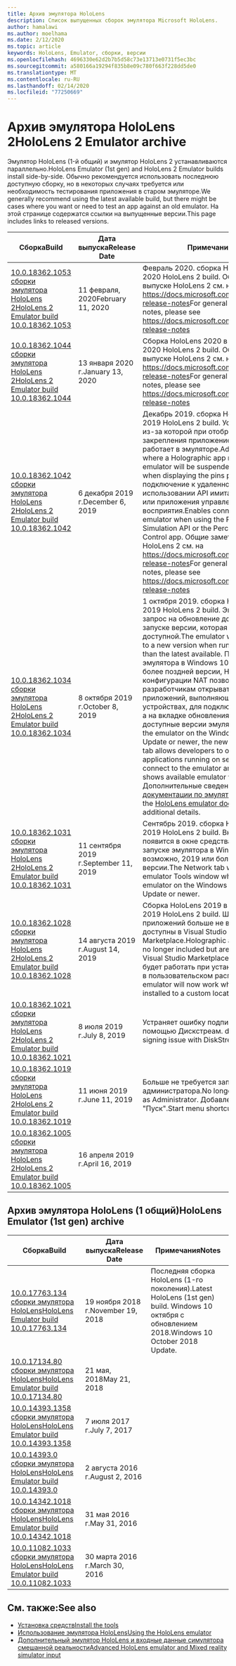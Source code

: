 ```yaml
---
title: Архив эмулятора HoloLens
description: Список выпущенных сборок эмулятора Microsoft HoloLens.
author: hamalawi
ms.author: moelhama
ms.date: 2/12/2020
ms.topic: article
keywords: HoloLens, Emulator, сборки, версии
ms.openlocfilehash: 4696330e62d2b7b5d58c73e13713e0731f5ec3bc
ms.sourcegitcommit: a580166a19294f835b8e09c780f663f228dd5de0
ms.translationtype: MT
ms.contentlocale: ru-RU
ms.lasthandoff: 02/14/2020
ms.locfileid: "77250669"
---
```

# <a name="hololens-2-emulator-archive"></a><span data-ttu-id="efdf7-104">Архив эмулятора HoloLens 2</span><span class="sxs-lookup"><span data-stu-id="efdf7-104">HoloLens 2 Emulator archive</span></span>

<span data-ttu-id="efdf7-105">Эмулятор HoloLens (1-й общий) и эмулятор HoloLens 2 устанавливаются параллельно.</span><span class="sxs-lookup"><span data-stu-id="efdf7-105">HoloLens Emulator (1st gen) and HoloLens 2 Emulator builds install side-by-side.</span></span> <span data-ttu-id="efdf7-106">Обычно рекомендуется использовать последнюю доступную сборку, но в некоторых случаях требуется или необходимость тестирования приложения в старом эмуляторе.</span><span class="sxs-lookup"><span data-stu-id="efdf7-106">We generally recommend using the latest available build, but there might be cases where you want or need to test an app against an old emulator.</span></span> <span data-ttu-id="efdf7-107">На этой странице содержатся ссылки на выпущенные версии.</span><span class="sxs-lookup"><span data-stu-id="efdf7-107">This page includes links to released versions.</span></span>

|  <span data-ttu-id="efdf7-108">Сборка</span><span class="sxs-lookup"><span data-stu-id="efdf7-108">Build</span></span> |  <span data-ttu-id="efdf7-109">Дата выпуска</span><span class="sxs-lookup"><span data-stu-id="efdf7-109">Release Date</span></span> |  <span data-ttu-id="efdf7-110">Примечания</span><span class="sxs-lookup"><span data-stu-id="efdf7-110">Notes</span></span> | 
|----------|----------|----------|
|  [<span data-ttu-id="efdf7-111">10.0.18362.1053 сборки эмулятора HoloLens 2</span><span class="sxs-lookup"><span data-stu-id="efdf7-111">HoloLens 2 Emulator build 10.0.18362.1053</span></span>](https://go.microsoft.com/fwlink/?linkid=2118321) | <span data-ttu-id="efdf7-112">11 февраля, 2020</span><span class="sxs-lookup"><span data-stu-id="efdf7-112">February 11, 2020</span></span> | <span data-ttu-id="efdf7-113">Февраль 2020. сборка HoloLens.</span><span class="sxs-lookup"><span data-stu-id="efdf7-113">February 2020 HoloLens 2 build.</span></span>  <span data-ttu-id="efdf7-114">Общие заметки о выпуске HoloLens 2 см. на https://docs.microsoft.com/hololens/hololens-release-notes</span><span class="sxs-lookup"><span data-stu-id="efdf7-114">For general HoloLens 2 release notes, please see https://docs.microsoft.com/hololens/hololens-release-notes</span></span> |
|  [<span data-ttu-id="efdf7-115">10.0.18362.1044 сборки эмулятора HoloLens 2</span><span class="sxs-lookup"><span data-stu-id="efdf7-115">HoloLens 2 Emulator build 10.0.18362.1044</span></span>](https://go.microsoft.com/fwlink/?linkid=2114824) | <span data-ttu-id="efdf7-116">13 января 2020 г.</span><span class="sxs-lookup"><span data-stu-id="efdf7-116">January 13, 2020</span></span> | <span data-ttu-id="efdf7-117">Сборка HoloLens 2020 в январе 2.</span><span class="sxs-lookup"><span data-stu-id="efdf7-117">January 2020 HoloLens 2 build.</span></span>  <span data-ttu-id="efdf7-118">Общие заметки о выпуске HoloLens 2 см. на https://docs.microsoft.com/hololens/hololens-release-notes</span><span class="sxs-lookup"><span data-stu-id="efdf7-118">For general HoloLens 2 release notes, please see https://docs.microsoft.com/hololens/hololens-release-notes</span></span> |
|  [<span data-ttu-id="efdf7-119">10.0.18362.1042 сборки эмулятора HoloLens 2</span><span class="sxs-lookup"><span data-stu-id="efdf7-119">HoloLens 2 Emulator build 10.0.18362.1042</span></span>](https://go.microsoft.com/fwlink/?linkid=2112589) | <span data-ttu-id="efdf7-120">6 декабря 2019 г.</span><span class="sxs-lookup"><span data-stu-id="efdf7-120">December 6, 2019</span></span> | <span data-ttu-id="efdf7-121">Декабрь 2019. сборка HoloLens.</span><span class="sxs-lookup"><span data-stu-id="efdf7-121">December 2019 HoloLens 2 build.</span></span>  <span data-ttu-id="efdf7-122">Устраняет ошибку, из-за которой при отображении панели закрепления приложение holographic работает в эмуляторе.</span><span class="sxs-lookup"><span data-stu-id="efdf7-122">Addresses an issue where a Holographic app running in the emulator will be suspended unexpectedly when displaying the pins panel.</span></span>  <span data-ttu-id="efdf7-123">Включает подключение к удаленному эмулятору при использовании API имитации восприятия или приложения управления имитацией восприятия.</span><span class="sxs-lookup"><span data-stu-id="efdf7-123">Enables connectivity to a remote emulator when using the Perception Simulation API or the Perception Simulation Control app.</span></span>  <span data-ttu-id="efdf7-124">Общие заметки о выпуске HoloLens 2 см. на https://docs.microsoft.com/hololens/hololens-release-notes</span><span class="sxs-lookup"><span data-stu-id="efdf7-124">For general HoloLens 2 release notes, please see https://docs.microsoft.com/hololens/hololens-release-notes</span></span> |
|  [<span data-ttu-id="efdf7-125">10.0.18362.1034 сборки эмулятора HoloLens 2</span><span class="sxs-lookup"><span data-stu-id="efdf7-125">HoloLens 2 Emulator build 10.0.18362.1034</span></span>](https://go.microsoft.com/fwlink/?linkid=2106649) | <span data-ttu-id="efdf7-126">8 октября 2019 г.</span><span class="sxs-lookup"><span data-stu-id="efdf7-126">October 8, 2019</span></span> | <span data-ttu-id="efdf7-127">1 октября 2019. сборка HoloLens.</span><span class="sxs-lookup"><span data-stu-id="efdf7-127">October 2019 HoloLens 2 build.</span></span>  <span data-ttu-id="efdf7-128">Эмулятор выводит запрос на обновление до новой версии при запуске версии, которая старше последней доступной.</span><span class="sxs-lookup"><span data-stu-id="efdf7-128">The emulator will prompt to update to a new version when running a version older than the latest available.</span></span>  <span data-ttu-id="efdf7-129">При использовании эмулятора в Windows 10 может 2019 или более поздней версии, Новая вкладка конфигурации NAT позволяет разработчикам открывать порты для приложений, выполняющихся на разных устройствах, для подключения к эмулятору, а на вкладке обновления отображаются доступные версии эмулятора.</span><span class="sxs-lookup"><span data-stu-id="efdf7-129">When using the emulator on the Windows 10 May 2019 Update or newer, the new NAT Configuration tab allows developers to open ports for applications running on separate devices to connect to the emulator and the Updates tab shows available emulator versions.</span></span>  <span data-ttu-id="efdf7-130">Дополнительные сведения см. в [документации по эмулятору HoloLens](using-the-hololens-emulator.md) .</span><span class="sxs-lookup"><span data-stu-id="efdf7-130">See the [HoloLens emulator documentation](using-the-hololens-emulator.md) for additional details.</span></span> |
|  [<span data-ttu-id="efdf7-131">10.0.18362.1031 сборки эмулятора HoloLens 2</span><span class="sxs-lookup"><span data-stu-id="efdf7-131">HoloLens 2 Emulator build 10.0.18362.1031</span></span>](https://go.microsoft.com/fwlink/?linkid=2103724) | <span data-ttu-id="efdf7-132">11 сентября 2019 г.</span><span class="sxs-lookup"><span data-stu-id="efdf7-132">September 11, 2019</span></span> | <span data-ttu-id="efdf7-133">Сентябрь 2019. сборка HoloLens.</span><span class="sxs-lookup"><span data-stu-id="efdf7-133">September 2019 HoloLens 2 build.</span></span>  <span data-ttu-id="efdf7-134">Вкладка Сеть появится в окне средства эмулятора при запуске эмулятора в Windows 10, возможно, 2019 или более поздней версии.</span><span class="sxs-lookup"><span data-stu-id="efdf7-134">The Network tab will appear in the emulator Tools window when running the emulator on the Windows 10 May 2019 Update or newer.</span></span> |
|  [<span data-ttu-id="efdf7-135">10.0.18362.1028 сборки эмулятора HoloLens 2</span><span class="sxs-lookup"><span data-stu-id="efdf7-135">HoloLens 2 Emulator build 10.0.18362.1028</span></span>](https://go.microsoft.com/fwlink/?linkid=2101019) | <span data-ttu-id="efdf7-136">14 августа 2019 г.</span><span class="sxs-lookup"><span data-stu-id="efdf7-136">August 14, 2019</span></span> | <span data-ttu-id="efdf7-137">Сборка HoloLens 2019 в августе 2.</span><span class="sxs-lookup"><span data-stu-id="efdf7-137">August 2019 HoloLens 2 build.</span></span>  <span data-ttu-id="efdf7-138">Шаблоны holographic приложений больше не включены, но доступны в Visual Studio Marketplace.</span><span class="sxs-lookup"><span data-stu-id="efdf7-138">Holographic app templates are no longer included but are available in the Visual Studio Marketplace.</span></span>  <span data-ttu-id="efdf7-139">Теперь эмулятор будет работать при установке пакетов SDK в пользовательском расположении.</span><span class="sxs-lookup"><span data-stu-id="efdf7-139">The emulator will now work when SDKs are installed to a custom location.</span></span> |
|  [<span data-ttu-id="efdf7-140">10.0.18362.1021 сборки эмулятора HoloLens 2</span><span class="sxs-lookup"><span data-stu-id="efdf7-140">HoloLens 2 Emulator build 10.0.18362.1021</span></span>](https://go.microsoft.com/fwlink/?linkid=2098508) | <span data-ttu-id="efdf7-141">8 июля 2019 г.</span><span class="sxs-lookup"><span data-stu-id="efdf7-141">July 8, 2019</span></span> | <span data-ttu-id="efdf7-142">Устраняет ошибку подписывания с помощью Дискстреам. dll</span><span class="sxs-lookup"><span data-stu-id="efdf7-142">Addresses a signing issue with DiskStream.dll</span></span> |
|  [<span data-ttu-id="efdf7-143">10.0.18362.1019 сборки эмулятора HoloLens 2</span><span class="sxs-lookup"><span data-stu-id="efdf7-143">HoloLens 2 Emulator build 10.0.18362.1019</span></span>](https://go.microsoft.com/fwlink/?linkid=2095316) | <span data-ttu-id="efdf7-144">11 июня 2019 г.</span><span class="sxs-lookup"><span data-stu-id="efdf7-144">June 11, 2019</span></span> | <span data-ttu-id="efdf7-145">Больше не требуется запускать от имени администратора.</span><span class="sxs-lookup"><span data-stu-id="efdf7-145">No longer needs to be run as Administrator.</span></span>  <span data-ttu-id="efdf7-146">Добавлен ярлык меню "Пуск".</span><span class="sxs-lookup"><span data-stu-id="efdf7-146">Start menu shortcut added.</span></span> |
|  [<span data-ttu-id="efdf7-147">10.0.18362.1005 сборки эмулятора HoloLens 2</span><span class="sxs-lookup"><span data-stu-id="efdf7-147">HoloLens 2 Emulator build 10.0.18362.1005</span></span>](https://go.microsoft.com/fwlink/?linkid=2087187) | <span data-ttu-id="efdf7-148">16 апреля 2019 г.</span><span class="sxs-lookup"><span data-stu-id="efdf7-148">April 16, 2019</span></span> |  |

## <a name="hololens-emulator-1st-gen-archive"></a><span data-ttu-id="efdf7-149">Архив эмулятора HoloLens (1 общий)</span><span class="sxs-lookup"><span data-stu-id="efdf7-149">HoloLens Emulator (1st gen) archive</span></span>

|  <span data-ttu-id="efdf7-150">Сборка</span><span class="sxs-lookup"><span data-stu-id="efdf7-150">Build</span></span> |  <span data-ttu-id="efdf7-151">Дата выпуска</span><span class="sxs-lookup"><span data-stu-id="efdf7-151">Release Date</span></span> |  <span data-ttu-id="efdf7-152">Примечания</span><span class="sxs-lookup"><span data-stu-id="efdf7-152">Notes</span></span> | 
|----------|----------|----------|
|  [<span data-ttu-id="efdf7-153">10.0.17763.134 сборки эмулятора HoloLens</span><span class="sxs-lookup"><span data-stu-id="efdf7-153">HoloLens Emulator build 10.0.17763.134</span></span>](https://go.microsoft.com/fwlink/?linkid=2065980) | <span data-ttu-id="efdf7-154">19 ноября 2018 г.</span><span class="sxs-lookup"><span data-stu-id="efdf7-154">November 19, 2018</span></span> | <span data-ttu-id="efdf7-155">Последняя сборка HoloLens (1-го поколения).</span><span class="sxs-lookup"><span data-stu-id="efdf7-155">Latest HoloLens (1st gen) build.</span></span> <span data-ttu-id="efdf7-156">Windows 10 октября с обновлением 2018.</span><span class="sxs-lookup"><span data-stu-id="efdf7-156">Windows 10 October 2018 Update.</span></span> |
|  [<span data-ttu-id="efdf7-157">10.0.17134.80 сборки эмулятора HoloLens</span><span class="sxs-lookup"><span data-stu-id="efdf7-157">HoloLens Emulator build 10.0.17134.80</span></span>](https://go.microsoft.com/fwlink/?linkid=874531) | <span data-ttu-id="efdf7-158">21 мая, 2018</span><span class="sxs-lookup"><span data-stu-id="efdf7-158">May 21, 2018</span></span> | 
|  [<span data-ttu-id="efdf7-159">10.0.14393.1358 сборки эмулятора HoloLens</span><span class="sxs-lookup"><span data-stu-id="efdf7-159">HoloLens Emulator build 10.0.14393.1358</span></span>](https://go.microsoft.com/fwlink/?linkid=852626) |  <span data-ttu-id="efdf7-160">7 июля 2017 г.</span><span class="sxs-lookup"><span data-stu-id="efdf7-160">July 7, 2017</span></span> |
|  [<span data-ttu-id="efdf7-161">10.0.14393.0 сборки эмулятора HoloLens</span><span class="sxs-lookup"><span data-stu-id="efdf7-161">HoloLens Emulator build 10.0.14393.0</span></span>](https://go.microsoft.com/fwlink/?LinkID=823018) |  <span data-ttu-id="efdf7-162">2 августа 2016 г.</span><span class="sxs-lookup"><span data-stu-id="efdf7-162">August 2, 2016</span></span> |
|  [<span data-ttu-id="efdf7-163">10.0.14342.1018 сборки эмулятора HoloLens</span><span class="sxs-lookup"><span data-stu-id="efdf7-163">HoloLens Emulator build 10.0.14342.1018</span></span>](https://go.microsoft.com/fwlink/?LinkID=823018) |  <span data-ttu-id="efdf7-164">31 мая 2016 г.</span><span class="sxs-lookup"><span data-stu-id="efdf7-164">May 31, 2016</span></span> |
|  [<span data-ttu-id="efdf7-165">10.0.11082.1033 сборки эмулятора HoloLens</span><span class="sxs-lookup"><span data-stu-id="efdf7-165">HoloLens Emulator build 10.0.11082.1033</span></span>](https://go.microsoft.com/fwlink/?LinkID=724053) |  <span data-ttu-id="efdf7-166">30 марта 2016 г.</span><span class="sxs-lookup"><span data-stu-id="efdf7-166">March 30, 2016</span></span> |

## <a name="see-also"></a><span data-ttu-id="efdf7-167">См. также:</span><span class="sxs-lookup"><span data-stu-id="efdf7-167">See also</span></span>
* [<span data-ttu-id="efdf7-168">Установка средств</span><span class="sxs-lookup"><span data-stu-id="efdf7-168">Install the tools</span></span>](install-the-tools.md)
* [<span data-ttu-id="efdf7-169">Использование эмулятора HoloLens</span><span class="sxs-lookup"><span data-stu-id="efdf7-169">Using the HoloLens emulator</span></span>](using-the-hololens-emulator.md)
* [<span data-ttu-id="efdf7-170">Дополнительный эмулятор HoloLens и входные данные симулятора смешанной реальности</span><span class="sxs-lookup"><span data-stu-id="efdf7-170">Advanced HoloLens emulator and Mixed reality simulator input</span></span>](advanced-hololens-emulator-and-mixed-reality-simulator-input.md)
